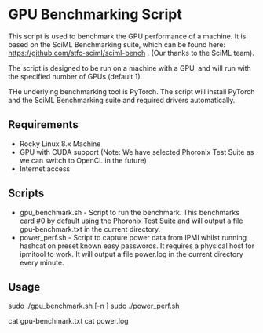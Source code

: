 GPU Benchmarking Script
=======================

This script is used to benchmark the GPU performance of a machine. It is
based on the SciML Benchmarking suite, which can be found here:
https://github.com/stfc-sciml/sciml-bench . (Our thanks to the SciML team).

The script is designed to be run on a machine with a GPU, and will
run with the specified number of GPUs (default 1).

THe underlying benchmarking tool is PyTorch. The script will install
PyTorch and the SciML Benchmarking suite and required drivers automatically.

Requirements
------------

- Rocky Linux 8.x Machine
- GPU with CUDA support  (Note: We have selected Phoronix Test Suite as we can switch to OpenCL in the future)
- Internet access

Scripts
-------

- gpu_benchmark.sh - Script to run the benchmark. This benchmarks card #0 by default using the Phoronix Test Suite and will output a file gpu-benchmark.txt in the current directory.
- power_perf.sh - Script to capture power data from IPMI whilst running hashcat on preset known easy passwords. It requires a physical host for ipmitool to work. It will output a file power.log in the current directory every minute.

Usage
-----
sudo ./gpu_benchmark.sh [-n <number of test iterations>]
sudo ./power_perf.sh

cat gpu-benchmark.txt
cat power.log
